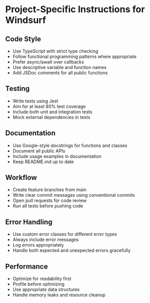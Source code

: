 # Project-Specific Instructions for Windsurf

## Code Style
- Use TypeScript with strict type checking
- Follow functional programming patterns where appropriate
- Prefer async/await over callbacks
- Use descriptive variable and function names
- Add JSDoc comments for all public functions

## Testing
- Write tests using Jest
- Aim for at least 80% test coverage
- Include both unit and integration tests
- Mock external dependencies in tests

## Documentation
- Use Google-style docstrings for functions and classes
- Document all public APIs
- Include usage examples in documentation
- Keep README.md up to date

## Workflow
- Create feature branches from main
- Write clear commit messages using conventional commits
- Open pull requests for code review
- Run all tests before pushing code

## Error Handling
- Use custom error classes for different error types
- Always include error messages
- Log errors appropriately
- Handle both expected and unexpected errors gracefully

## Performance
- Optimize for readability first
- Profile before optimizing
- Use appropriate data structures
- Handle memory leaks and resource cleanup
